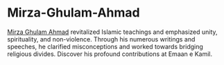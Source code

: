 # Mirza-Ghulam-Ahmad

[Mirza Ghulam Ahmad](https://emaanekamil.com/mirza-ghulam-ahmad-qadiani/) revitalized Islamic teachings and emphasized unity, spirituality, and non-violence. Through his numerous writings and speeches, he clarified misconceptions and worked towards bridging religious divides. Discover his profound contributions at Emaan e Kamil.
